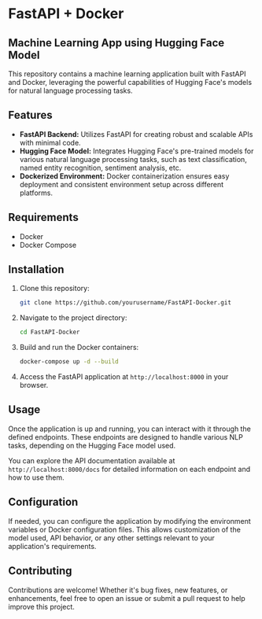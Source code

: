 # FastAPI + Docker

## Machine Learning App using Hugging Face Model

This repository contains a machine learning application built with FastAPI and Docker, leveraging the powerful capabilities of Hugging Face's models for natural language processing tasks.

## Features

- **FastAPI Backend:** Utilizes FastAPI for creating robust and scalable APIs with minimal code.
- **Hugging Face Model:** Integrates Hugging Face's pre-trained models for various natural language processing tasks, such as text classification, named entity recognition, sentiment analysis, etc.
- **Dockerized Environment:** Docker containerization ensures easy deployment and consistent environment setup across different platforms.

## Requirements

- Docker
- Docker Compose

## Installation

1. Clone this repository:

   ```bash
   git clone https://github.com/yourusername/FastAPI-Docker.git
   ```

2. Navigate to the project directory:

   ```bash
   cd FastAPI-Docker
   ```

3. Build and run the Docker containers:

   ```bash
   docker-compose up -d --build
   ```

4. Access the FastAPI application at `http://localhost:8000` in your browser.

## Usage

Once the application is up and running, you can interact with it through the defined endpoints. These endpoints are designed to handle various NLP tasks, depending on the Hugging Face model used.

You can explore the API documentation available at `http://localhost:8000/docs` for detailed information on each endpoint and how to use them.

## Configuration

If needed, you can configure the application by modifying the environment variables or Docker configuration files. This allows customization of the model used, API behavior, or any other settings relevant to your application's requirements.

## Contributing

Contributions are welcome! Whether it's bug fixes, new features, or enhancements, feel free to open an issue or submit a pull request to help improve this project.
